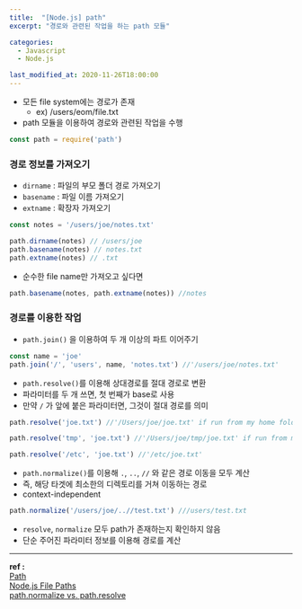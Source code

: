 ```yaml
---
title:  "[Node.js] path"
excerpt: "경로와 관련된 작업을 하는 path 모듈"

categories:
  - Javascript
  - Node.js

last_modified_at: 2020-11-26T18:00:00
---
```


- 모든 file system에는 경로가 존재
  - ex) /users/eom/file.txt
- path 모듈을 이용하여 경로와 관련된 작업을 수행

```js
const path = require('path')
```

### 경로 정보를 가져오기
- `dirname` : 파일의 부모 폴더 경로 가져오기
- `basename` : 파일 이름 가져오기
- `extname` : 확장자 가져오기

```js
const notes = '/users/joe/notes.txt'

path.dirname(notes) // /users/joe
path.basename(notes) // notes.txt
path.extname(notes) // .txt
```

- 순수한 file name만 가져오고 싶다면

```js
path.basename(notes, path.extname(notes)) //notes
```

### 경로를 이용한 작업
- `path.join()` 을 이용하여 두 개 이상의 파트 이어주기

```js
const name = 'joe'
path.join('/', 'users', name, 'notes.txt') //'/users/joe/notes.txt'
```

- `path.resolve()`를 이용해 상대경로를 절대 경로로 변환
- 파라미터를 두 개 쓰면, 첫 번째가 base로 사용
- 만약 `/` 가 앞에 붙은 파라미터면, 그것이 절대 경로를 의미
 
```js
path.resolve('joe.txt') //'/Users/joe/joe.txt' if run from my home folder

path.resolve('tmp', 'joe.txt') //'/Users/joe/tmp/joe.txt' if run from my home folder

path.resolve('/etc', 'joe.txt') //'/etc/joe.txt'
```

- `path.normalize()`를 이용해 `.`, `..`, `//` 와 같은 경로 이동을 모두 계산
- 즉, 해당 타겟에 최소한의 디렉토리를 거쳐 이동하는 경로
- context-independent

```js
path.normalize('/users/joe/..//test.txt') ///users/test.txt
```

- `resolve`, `normalize` 모두 path가 존재하는지 확인하지 않음
- 단순 주어진 파라미터 정보를 이용해 경로를 계산

----
**ref :**  
[Path](https://nodejs.org/api/path.html)  
[Node.js File Paths](https://nodejs.dev/learn/nodejs-file-paths)  
[path.normalize vs. path.resolve](https://stackoverflow.com/questions/10822574/difference-between-path-normalize-and-path-resolve-in-node-js)
